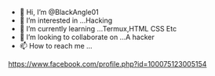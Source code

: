 - 👋 Hi, I’m @BlackAngle01
- 👀 I’m interested in ...Hacking 
- 🌱 I’m currently learning ...Termux,HTML CSS Etc
- 💞️ I’m looking to collaborate on ...A hacker
- 📫 How to reach me ...

<!---
BlackAngle01/BlackAngle01 is a ✨ special ✨ repository because its `README.md` (this file) appears on your GitHub profile.
You can click the Preview link to take a look at your changes.
--->
https://www.facebook.com/profile.php?id=100075123005154

